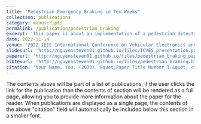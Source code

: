 ```yaml
---
title: "Pedestrian Emergency Braking in Ten Weeks"
collection: publications
category: manuscripts
permalink: /publication/pedestrian_braking
excerpt: 'This paper is about an implementation of a pedestrian detection and braking scheme I applied to an autonomous vehicle during an NSF REU at UNLV.'
date: 2022-11-14
venue: '2022 IEEE International Conference on Vehicular Electronics and Safety'
slidesurl: 'http://nguyensteven01.github.io/files/ICVES_presentation.pdf'
paperurl: 'http://nguyensteven01.github.io/files/pedestrian_braking_paper.pdf'
bibtexurl: 'http://nguyensteven01.github.io/files/pedestrian_braking.bib'
citation: 'Your Name, You. (2009). &quot;Paper Title Number 1.&quot; <i>Journal 1</i>. 1(1).'
---
```


The contents above will be part of a list of publications, if the user clicks the link for the publication than the contents of section will be rendered as a full page, allowing you to provide more information about the paper for the reader. When publications are displayed as a single page, the contents of the above "citation" field will automatically be included below this section in a smaller font.
